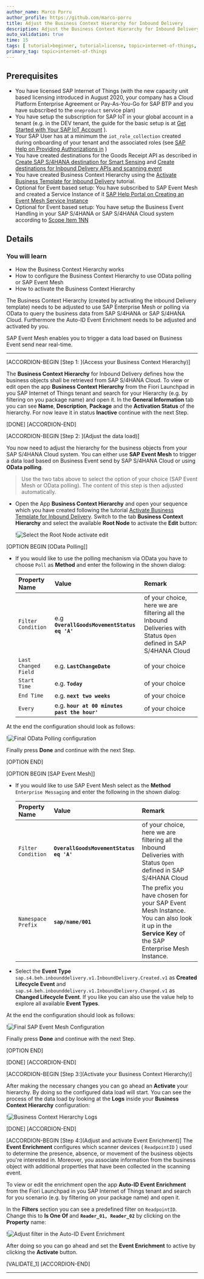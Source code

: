 ```yaml
---
author_name: Marco Porru
author_profile: https://github.com/marco-porru
title: Adjust the Business Context Hierarchy for Inbound Delivery
description: Adjust the Business Context Hierarchy for Inbound Delivery using SAP Event Mesh or Polling and activate the Auto-ID Event Enrichment.
auto_validation: true
time: 15
tags: [ tutorial>beginner, tutorial>license, topic>internet-of-things, products>sap-internet-of-things, products>sap-business-technology-platform products>sap-event-mesh, products>sap-s-4hana ]
primary_tag: topic>internet-of-things
---
```


## Prerequisites
-   You have licensed SAP Internet of Things (with the new capacity unit based licensing introduced in August 2020, your company has a Cloud Platform Enterprise Agreement or Pay-As-You-Go for SAP BTP and you have subscribed to the `oneproduct` service plan)
-   You have setup the subscription for SAP IoT in your global account in a tenant (e.g. in the DEV tenant, the guide for the basic setup is at [Get Started with Your SAP IoT Account](https://help.sap.com/viewer/195126f4601945cba0886cbbcbf3d364/latest/en-US/bfe6a46a13d14222949072bf330ff2f4.html) ).
-   Your SAP User has at a minimum the `iot_role_collection` created during onboarding of your tenant and the associated roles (see [SAP Help on Providing Authorizations in](https://help.sap.com/viewer/195126f4601945cba0886cbbcbf3d364/latest/en-US/2810dd61e0a8446d839c936f341ec46d.html) )
-   You have created destinations for the Goods Receipt API as described in [Create SAP S/4HANA destination for Smart Sensing](iot-smartsensing-s4destinations) and [Create destinations for Inbound Delivery APIs and scanning event](iot-smartsensing-quality-control-goods-receipt-destinations)
-   You have created Business Context Hierarchy using the [Activate Business Template for Inbound Delivery](iot-smartsensing-inbounddelivery-template) tutorial.
-   Optional for Event based setup: You have subscribed to SAP Event Mesh and created a Service Instance of it [SAP Help Portal on Creating an Event Mesh Service Instance](https://help.sap.com/viewer/bf82e6b26456494cbdd197057c09979f/Cloud/en-US/d0483a9e38434f23a4579d6fcc72654b.html)
-   Optional for Event based setup: You have setup the Business Event Handling in your SAP S/4HANA or SAP S/4HANA Cloud system according to [Scope Item 1NN](https://rapid.sap.com/bp/#/browse/scopeitems/1NN)

## Details
### You will learn
-   How the Business Context Hierarchy works
-   How to configure the Business Context Hierarchy to use OData polling or SAP Event Mesh
-   How to activate the Business Context Hierarchy

The Business Context Hierarchy (created by activating the inbound Delivery template) needs to be adjusted to use SAP Enterprise Mesh or polling via OData to query the business data from SAP S/4HANA or SAP S/4HANA Cloud. Furthermore the Auto-ID Event Enrichment needs to be adjusted and activated by you.

SAP Event Mesh enables you to trigger a data load based on Business Event send near real-time.

---

[ACCORDION-BEGIN [Step 1: ](Access your Business Context Hierarchy)]

The **Business Context Hierarchy** for Inbound Delivery defines how the business objects shall be retrieved from SAP S/4HANA Cloud. To view or edit open the app **Business Context Hierarchy** from the Fiori Launchpad in you SAP Internet of Things tenant and search for your Hierarchy (e.g. by filtering on you package name) and open it. In the **General Information** tab you can see **Name**, **Description**, **Package** and the **Activation Status** of the hierarchy. For now leave it in status **Inactive** continue with the next Step.

[DONE]
[ACCORDION-END]

[ACCORDION-BEGIN [Step 2: ](Adjust the data load)]

You now need to adjust the hierarchy for the business objects from your SAP S/4HANA Cloud system. You can either use **SAP Event Mesh** to trigger a data load based on Business Event send by SAP S/4HANA Cloud or using **OData polling**.

> Use the two tabs above to select the option of your choice (SAP Event Mesh or OData polling). The content of this step is then adjusted automatically.

- Open the App **Business Context Hierarchy** and open your sequence which you have created following the tutorial [Activate Business Template for Inbound Delivery](iot-smartsensing-inbounddelivery-template). Switch to the tab **Business Context Hierarchy** and select the available **Root Node** to activate the **Edit** button:

    !![Select the Root Node activate edit](EditDLS1.png)

[OPTION BEGIN [OData Polling]]

-   If you would like to use the polling mechanism via OData you have to choose  `Poll` as **Method** and enter the following in the shown dialog:

    |  Property Name    | Value           | Remark
    |  :-------------   | :-------------  | :-------------
    |  `Filter Condition`       | e.g **`OverallGoodsMovementStatus eq 'A'`** | of your choice, here we are filtering all the Inbound Deliveries with Status `Open` defined in SAP S/4HANA Cloud |
    |  `Last Changed Field`     | e.g. **`LastChangeDate`** | of your choice  |
    |  `Start Time`             | e.g. **`Today`** | of your choice |
    |  `End Time`               | e.g. **`next two weeks`** | of your choice |
    |  `Every`                  | e.g. **`hour at 00 minutes past the hour'`** | of your choice |

At the end the configuration should look as follows:

!![Final OData Polling configuration](PollingConfig.png)

Finally press **Done** and continue with the next Step.

[OPTION END]

[OPTION BEGIN [SAP Event Mesh]]

-   If you would like to use SAP Event Mesh select as the **Method** `Enterprise Messaging` and enter the following in the shown dialog:

    |  Property Name    | Value           | Remark
    |  :-------------   | :-------------  | :-------------
    |  `Filter Condition`          | **`OverallGoodsMovementStatus eq 'A'`** | of your choice, here we are filtering all the Inbound Deliveries with Status `Open` defined in SAP S/4HANA Cloud
    |  `Namespace Prefix`     | **`sap/name/001`** | The prefix you have chosen for your SAP Event Mesh Instance. You can also look it up in the **Service Key** of the SAP Enterprise Mesh Instance.

-   Select the **Event Type** `sap.s4.beh.inbounddelivery.v1.InboundDelivery.Created.v1` as **Created Lifecycle Event** and `sap.s4.beh.inbounddelivery.v1.InboundDelivery.Changed.v1` as **Changed Lifecycle Event**. If you like you can also use the value help to explore all available **Event Types**.

At the end the configuration should look as follows:

!![Final SAP Event Mesh Configuration](EMConfiguration.png)

Finally press **Done** and continue with the next Step.

[OPTION END]

[DONE]
[ACCORDION-END]

[ACCORDION-BEGIN [Step 3:](Activate your Business Context Hierarchy)]

After making the necessary changes you can go ahead an **Activate** your hierarchy. By doing so the configured data load will start. You can see the process of the data load by looking at the **Logs** inside your **Business Context Hierarchy** configuration:

!![Business Context Hierarchy Logs](DataLoadLogs.png)

[DONE]
[ACCORDION-END]

[ACCORDION-BEGIN [Step 4:](Adjust and activate Event Enrichment)]
The **Event Enrichment** configures which scanner devices ( `ReadpointID` ) used to determine the presence, absence, or movement of the business objects you're interested in. Moreover, you associate information from the business object with additional properties that have been collected in the scanning event.

To view or edit the enrichment open the app **Auto-ID Event Enrichment** from the Fiori Launchpad in you SAP Internet of Things tenant and search for you scenario (e.g. by filtering on your package name) and open it.

In the **Filters** section you can see a predefined filter on `ReadpointID`. Change this to **Is One Of** and **`Reader_01, Reader_02`** by clicking on the **Property** name:

!![Adjust filter in the Auto-ID Event Enrichment](AdjustEventEnrichment.png)

After doing so you can go ahead and set the **Event Enrichment** to active by clicking the **Activate** button.


[VALIDATE_1]
[ACCORDION-END]

---
